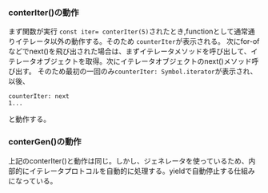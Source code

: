 ### conterIter()の動作
まず関数が実行 `const iter= conterIter(5)`されたとき,functionとして通常通りイテレータ以外の動作する。そのため
`counterIter`が表示される。
次にfor-ofなどでnext()を飛び出された場合は、まずイテレータメソッドを呼び出して、イテレータオブジェクトを取得。次にイテレータオブジェクトのnext()メソッド呼び出す。
そのため最初の一回のみ`counterIter: Symbol.iterator`が表示され、以後、
```
counterIter: next
1...
```
と動作する。

### conterGen()の動作
上記のconterIter()と動作は同じ。しかし、ジェネレータを使っているため、内部的にイテレータプロトコルを自動的に処理する。yieldで自動停止する仕組みになっている。